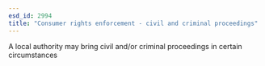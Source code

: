```yaml
---
esd_id: 2994
title: "Consumer rights enforcement - civil and criminal proceedings"
---
```


A local authority may bring civil and/or criminal proceedings in certain circumstances

